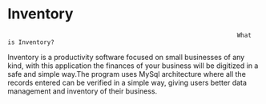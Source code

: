 # Inventory
                                                                    What is Inventory?
Inventory is a productivity software focused on small businesses of any kind, with this application the finances of your business will be digitized in a safe and simple way.The program uses MySql architecture where all the records entered can be verified in a simple way, giving users better data management and inventory of their business.
